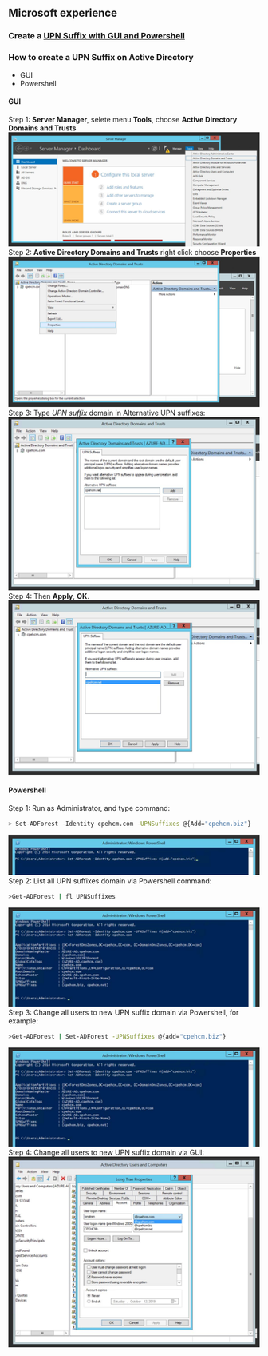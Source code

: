## Microsoft experience
### Create a [UPN Suffix with GUI and Powershell](https://github.com/dakmedia/longtran.github.io/blob/master/Add-UPN-Suffix.md "UPN Suffix")


### How to create a UPN Suffix on Active Directory
- GUI
- Powershell

#### GUI
Step 1:  **Server Manager**, selete menu **Tools**, choose **Active Directory Domains and Trusts**
![](images/image1.jpg)
Step 2:  **Active Directory Domains and Trusts** right click choose **Properties**
![](images/image2.jpg)
Step 3: Type *UPN suffix* domain in Alternative UPN suffixes:
![](images/image3.jpg)
Step 4: Then **Apply**, **OK**.
![](images/image4.jpg)

#### Powershell
Step 1: Run as Administrator, and type command:
```sh
> Set-ADForest -Identity cpehcm.com -UPNSuffixes @{Add="cpehcm.biz"}
```
![](images/image5.jpg)
Step 2: List all UPN suffixes domain via Powershell command:
```sh
>Get-ADForest | fl UPNSuffixes
```
![](images/image6.jpg)
Step 3: Change all users to new UPN suffix domain via Powershell, for example:
```sh
>Get-ADForest | Set-ADForest -UPNSuffixes @{add="cpehcm.biz"}
```
![](images/image6.jpg)
Step 4: Change all users to new UPN suffix domain via GUI:
![](images/image7.jpg)
